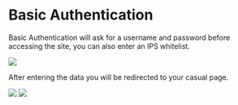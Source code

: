 # Basic Authentication

Basic Authentication will ask for a username and password before accessing the site, you can also enter an IPS whitelist.

![](https://media.discordapp.net/attachments/1052025865803939880/1053116280229613628/image.png)

After entering the data you will be redirected to your casual page.

![](https://media.discordapp.net/attachments/1052025865803939880/1053116844363485296/image.png?width=1201&height=305)
![](https://media.discordapp.net/attachments/1052025865803939880/1053116985992544337/image.png?width=1020&height=538)